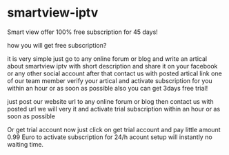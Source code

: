 # smartview-iptv
Smart view offer 100% free subscription for 45 days!

how you will get free subscription?

it is very simple just go to any online forum or blog and write an artical about smartview iptv with short description and share it on your facebook or any other social account after that contact us with posted artical link one of our team member verify your artical and activate subscription for you within an hour or as soon as possible
also you can get 3days free trial!

just post our website url to any online forum or blog then contact us with posted url we will very it and activate trial subscription within an hour or as soon as possible

Or get trial account now just click on get trial account and pay little amount 0.99 Euro to activate subscription for 24/h acount setup will instantly no waiting time.
